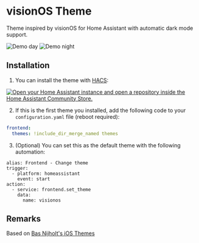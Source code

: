 # visionOS Theme

Theme inspired by visionOS for Home Assistant with automatic dark mode support.

![Demo day](https://github.com/Nezz/homeassistant-visionos-theme/assets/431167/1b1d9e34-ac45-4a8e-a801-789441cdf06c)
![Demo night](https://github.com/Nezz/homeassistant-visionos-theme/assets/431167/b503b0f0-3371-4a55-99bc-cf6152ad1510)


## Installation

1. You can install the theme with [HACS](https://hacs.xyz/docs/setup/download):

[![Open your Home Assistant instance and open a repository inside the Home Assistant Community Store.](https://my.home-assistant.io/badges/hacs_repository.svg)](https://my.home-assistant.io/redirect/hacs_repository/?owner=Nezz&repository=homeassistant-visionos-theme&category=theme)

2. If this is the first theme you installed, add the following code to your `configuration.yaml` file (reboot required):

```yaml
frontend:
  themes: !include_dir_merge_named themes
```

3. (Optional) You can set this as the default theme with the following automation:
```
alias: Frontend - Change theme
trigger:
  - platform: homeassistant
    event: start
action:
  - service: frontend.set_theme
    data:
      name: visionos
```

## Remarks

Based on [Bas Nijholt's iOS Themes](https://github.com/basnijholt/lovelace-ios-themes)
